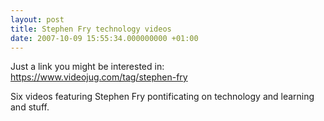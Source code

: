 ```yaml
---
layout: post
title: Stephen Fry technology videos
date: 2007-10-09 15:55:34.000000000 +01:00
---
```

Just a link you might be interested in: <a href="https://www.videojug.com/tag/stephen-fry">https://www.videojug.com/tag/stephen-fry</a>

Six videos featuring Stephen Fry pontificating on technology and learning and stuff.
